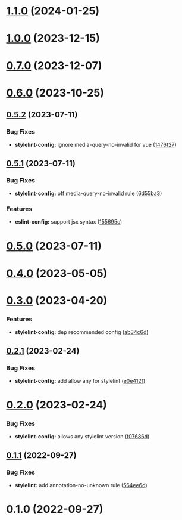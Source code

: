 # [1.1.0](https://github.com/vexip-ui/lint-config/compare/stylelint-config@1.0.0...stylelint-config@1.1.0) (2024-01-25)



# [1.0.0](https://github.com/vexip-ui/lint-config/compare/stylelint-config@0.7.0...stylelint-config@1.0.0) (2023-12-15)



# [0.7.0](https://github.com/vexip-ui/lint-config/compare/stylelint-config@0.6.0...stylelint-config@0.7.0) (2023-12-07)



# [0.6.0](https://github.com/vexip-ui/lint-config/compare/stylelint-config@0.5.2...stylelint-config@0.6.0) (2023-10-25)



## [0.5.2](https://github.com/vexip-ui/lint-config/compare/stylelint-config@0.5.1...stylelint-config@0.5.2) (2023-07-11)


### Bug Fixes

* **stylelint-config:** ignore media-query-no-invalid for vue ([1476f27](https://github.com/vexip-ui/lint-config/commit/1476f2700b2578ff81b4a608b6656e7085c10903))



## [0.5.1](https://github.com/vexip-ui/lint-config/compare/stylelint-config@0.5.0...stylelint-config@0.5.1) (2023-07-11)


### Bug Fixes

* **stylelint-config:** off media-query-no-invalid rule ([6d55ba3](https://github.com/vexip-ui/lint-config/commit/6d55ba33a2367a3693a1bf4234cc3ebf67f7589a))


### Features

* **eslint-config:** support jsx syntax ([155695c](https://github.com/vexip-ui/lint-config/commit/155695c29c7bd5b6328eb2df831ec42ae413bfb8))



# [0.5.0](https://github.com/vexip-ui/lint-config/compare/stylelint-config@0.4.0...stylelint-config@0.5.0) (2023-07-11)

# [0.4.0](https://github.com/vexip-ui/lint-config/compare/stylelint-config@0.3.0...stylelint-config@0.4.0) (2023-05-05)

# [0.3.0](https://github.com/vexip-ui/lint-config/compare/stylelint-config@0.2.1...stylelint-config@0.3.0) (2023-04-20)

### Features

- **stylelint-config:** dep recommended config ([ab34c6d](https://github.com/vexip-ui/lint-config/commit/ab34c6da32bbdc46776fe207f107199f7f1bf24c))

## [0.2.1](https://github.com/vexip-ui/lint-config/compare/stylelint-config@0.2.0...stylelint-config@0.2.1) (2023-02-24)

### Bug Fixes

- **stylelint-config:** add allow any for stylelint ([e0e412f](https://github.com/vexip-ui/lint-config/commit/e0e412f8a85b3e1f9c4dff3a9a13890b4167b33e))

# [0.2.0](https://github.com/vexip-ui/lint-config/compare/stylelint-config@0.1.1...stylelint-config@0.2.0) (2023-02-24)

### Bug Fixes

- **stylelint-config:** allows any stylelint version ([f07686d](https://github.com/vexip-ui/lint-config/commit/f07686d1ddcbcbfa808bb6a22087b2a39298747b))

## [0.1.1](https://github.com/vexip-ui/lint-config/compare/stylelint-config@0.1.0...stylelint-config@0.1.1) (2022-09-27)

### Bug Fixes

- **stylelint:** add annotation-no-unknown rule ([564ee6d](https://github.com/vexip-ui/lint-config/commit/564ee6d177d726c2df3070e89203c5d9452b0dbe))

# 0.1.0 (2022-09-27)
